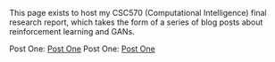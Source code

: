 This page exists to host my CSC570 (Computational Intelligence) final research report, which takes the form of a series of blog posts about reinforcement learning and GANs.

Post One: <a href="Why_Generative_Models_Why_Reinforcement_Learning.html">Post One</a>
Post One: <a href="Why_Generative_Models_Why_Reinforcement_Learning.md">Post One</a>
